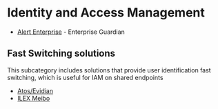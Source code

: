 # Identity and Access Management

* [Alert Enterprise](https://www.alertenterprise.com) - Enterprise Guardian

## Fast Switching solutions
This subcategory includes solutions that provide user identification fast switching, which is useful for IAM on shared endpoints

* [Atos/Evidian](https://atos.net/en/solutions/cyber-security-products/evidian-sso-identity-access-management)
* [ILEX Meibo](https://www.ilex-international.com/fr/plateforme-iam/meibo-identity-management)
